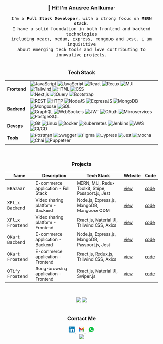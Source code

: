 <div align="center">
<h3>👋 Hi! I'm Anusree Anilkumar</h3>
 <samp>I'm a <strong>Full Stack Developer</strong>, with a strong focus on <strong>MERN stack</strong>. <br>
  I have a solid foundation in both frontend and backend technologies <br> including React, Redux, Express, MongoDB and Jest. 
  I am inquisitive <br> about emerging tech tools and love contributing to innovative projects.</samp>

 <br>
<br>
 <h3>Tech Stack</h3>

 <table >
  <tbody>
   <tr>
    <td><strong>Frontend</strong></td>
    <td>
<img src="https://img.shields.io/badge/-JavaScript-f0f0f0?logo=javascript&logoColor=yellow&style=flat-square&color=f0f0f0" alt="JavaScript">
<img src="https://img.shields.io/badge/-TypeScript-f0f0f0?logo=typescript&style=flat-square&color=f0f0f0" alt="JavaScript">
<img src="https://img.shields.io/badge/-React-f0f0f0?logo=react&logoColor=blue&style=flat-square&color=f0f0f0" alt="React">
<img src="https://img.shields.io/badge/-Redux-f0f0f0?logo=redux&logoColor=purple&style=flat-square&color=f0f0f0" alt="Redux">
<img src="https://img.shields.io/badge/-MUI-f0f0f0?logo=mui&logoColor=default&style=flat-square&color=f0f0f0" alt="MUI">
<img src="https://img.shields.io/badge/-Tailwind-f0f0f0?logo=tailwindcss&logoColor=default&style=flat-square&color=f0f0f0" alt="Tailwind">
     <img src="https://img.shields.io/badge/-HTML-f0f0f0?logo=html5&logoColor=default&style=flat-square&color=f0f0f0" alt="HTML">
<img src="https://img.shields.io/badge/-CSS-f0f0f0?logo=css3&logoColor=blue&style=flat-square&color=f0f0f0" alt="CSS">
     <br>
     <img src="https://img.shields.io/badge/-Next.js-f0f0f0?logo=next.js&logoColor=black&style=flat-square&color=f0f0f0" alt="Next.js">
<img src="https://img.shields.io/badge/-jQuery-f0f0f0?logo=jquery&logoColor=blue&style=flat-square&color=f0f0f0" alt="jQuery">
<img src="https://img.shields.io/badge/-Bootstrap-f0f0f0?logo=bootstrap&logoColor=default&style=flat-square&color=f0f0f0" alt="Bootstrap">
</td>
   </tr>
     <tr>
    <td><strong>Backend</strong></td>
      <td>
       <img src="https://img.shields.io/badge/-REST-f0f0f0?logo=rest&logoColor=default&style=flat-square&color=f0f0f0" alt="REST">
<img src="https://img.shields.io/badge/-HTTP-f0f0f0?logo=http&logoColor=default&style=flat-square&color=f0f0f0" alt="HTTP">
       <img src="https://img.shields.io/badge/-Node.js-f0f0f0?logo=node.js&style=flat-square&color=f0f0f0" alt="NodeJS">
<img src="https://img.shields.io/badge/-Express.js-f0f0f0?logo=express&logoColor=black&style=flat-square&color=f0f0f0" alt="ExpressJS">
<img src="https://img.shields.io/badge/-MongoDB-f0f0f0?logo=mongodb&style=flat-square&color=f0f0f0" alt="MongoDB">
<img src="https://img.shields.io/badge/-Mongoose-f0f0f0?logo=mongoose&logoColor=red&style=flat-square&color=f0f0f0" alt="Mongoose">
<img src="https://img.shields.io/badge/-SQL-f0f0f0?logo=postgresql&style=flat-square&color=f0f0f0" alt="SQL">
       <br>
       <img src="https://img.shields.io/badge/-GraphQL-f0f0f0?logo=graphql&logoColor=magenta&style=flat-square&color=f0f0f0" alt="GraphQL">
<img src="https://img.shields.io/badge/-WebSockets-f0f0f0?logo=websockets&style=flat-square&color=f0f0f0" alt="WebSockets">
<img src="https://img.shields.io/badge/-JWT-f0f0f0?logo=json-web-tokens&logoColor=orange&style=flat-square&color=f0f0f0" alt="JWT">
<img src="https://img.shields.io/badge/-OAuth-f0f0f0?logo=oauth&style=flat-square&color=f0f0f0" alt="OAuth">
<img src="https://img.shields.io/badge/-Microservices-f0f0f0?logo=docker&style=flat-square&color=f0f0f0" alt="Microservices">
<img src="https://img.shields.io/badge/-PostgreSQL-f0f0f0?logo=postgresql&style=flat-square&color=f0f0f0" alt="PostgreSQL">

</td>
   </tr>
     <tr>
    <td><strong>Devops</strong></td>
      <td><img src="https://img.shields.io/badge/-Git-f0f0f0?logo=git&logoColor=default&style=flat-square&color=f0f0f0" alt="Git">
<img src="https://img.shields.io/badge/-Linux-f0f0f0?logo=linux&logoColor=black&style=flat-square&color=f0f0f0" alt="Linux">
       <img src="https://img.shields.io/badge/-Docker-f0f0f0?logo=docker&style=flat-square&color=f0f0f0" alt="Docker">
<img src="https://img.shields.io/badge/-Kubernetes-f0f0f0?logo=kubernetes&style=flat-square&color=f0f0f0" alt="Kubernetes">
<img src="https://img.shields.io/badge/-Jenkins-f0f0f0?logo=jenkins&style=flat-square&color=f0f0f0" alt="Jenkins">
<img src="https://img.shields.io/badge/-AWS-f0f0f0?logo=amazonaws&style=flat-square&color=f0f0f0" alt="AWS">
<img src="https://img.shields.io/badge/-CI/CD-f0f0f0?logo=jenkins&style=flat-square&color=f0f0f0" alt="CI/CD">

</td>
   </tr>
     <tr>
    <td><strong>Tools</strong></td>
      <td><img src="https://img.shields.io/badge/-Postman-f0f0f0?logo=postman&logoColor=default&style=flat-square&color=f0f0f0" alt="Postman">
       <img src="https://img.shields.io/badge/-Swagger-f0f0f0?logo=swagger&logoColor=black&style=flat-square&color=f0f0f0" alt="Swagger">
<img src="https://img.shields.io/badge/-Figma-f0f0f0?logo=figma&style=flat-square&color=f0f0f0" alt="Figma">
<img src="https://img.shields.io/badge/-Cypress-f0f0f0?logo=cypress&logoColor=green&style=flat-square&color=f0f0f0" alt="Cypress">
<img src="https://img.shields.io/badge/-Jest-f0f0f0?logo=jest&logoColor=red&style=flat-square&color=f0f0f0" alt="Jest">
<img src="https://img.shields.io/badge/-Mocha-f0f0f0?logo=mocha&logoColor=yellow&style=flat-square&color=f0f0f0" alt="Mocha">
<img src="https://img.shields.io/badge/-Chai-f0f0f0?logo=chai&logoColor=orange&style=flat-square&color=f0f0f0" alt="Chai">
<img src="https://img.shields.io/badge/-Puppeteer-f0f0f0?logo=puppeteer&logoColor=blue&style=flat-square&color=f0f0f0" alt="Puppeteer">

</td>
   </tr>
  </tbody>
 </table>

<br>
<h3>Projects</h3>

| Name | Description | Tech Stack | Website | Code |
|------|-------------|------------|---------|------|
| <samp>EBazaar</samp> | E-commerce application - Full Stack | MERN, MUI, Redux Toolkit, Stripe, Passport.js, Jest | <a href="https://ebazar-a2pa.onrender.com" target='_blank' rel="noreferrer">view</a> | <a href="https://github.com/Anusree6154s/ebazar" target='_blank' rel="noreferrer">code</a> |
| <samp>XFlix Backend</samp> | Video sharing platform - Backend | Node.js, Express.js, MongoDB, Mongoose ODM | <a href="https://documenter.getpostman.com/view/33572999/2sAY55ZxeS" target='_blank' rel="noreferrer" >view</a> | <a href="https://github.com/Anusree6154s/xflix-backend" target='_blank' rel="noreferrer" >code</a> |
| <samp>XFlix Frontend</samp> | Video sharing platform - Frontend | React.js, Material UI, Tailwind CSS, Axios | <a href="https://xflix-frontend-hazel.vercel.app/" target='_blank' rel="noreferrer" >view</a> | <a href="https://github.com/Anusree6154s/xflix-frontend" target='_blank' rel="noreferrer" >code</a> |
| <samp>QKart Backend</samp> | E-commerce application - Backend | Node.js, Express.js, MongoDB, Passport.js, Jest | <a href="https://qkart-backend-2-jlz8.onrender.com/v1/swagger/docs" target='_blank' rel="noreferrer">view</a> | <a href="https://github.com/Anusree6154s/qkart-backend-2" target='_blank' rel="noreferrer">code</a> |
| <samp>QKart Frontend</samp> | E-commerce application - Frontend | React.js, Redux.js, Tailwind CSS, Axios | <a href="https://anilkumaranusree113-me-qkart-frontend-v2-1v7k15h9c.vercel.app/" target='_blank' rel="noreferrer">view</a> | <a href="https://github.com/Anusree6154s/qkart-backend" target='_blank' rel="noreferrer">code</a> |
| <samp>QTify Frontend</samp> | Song-browsing application - Frontend | React.js, Material UI, Swiper.js | <a href="https://qtify-ten-gamma.vercel.app/" target='_blank' rel="noreferrer">view</a> | <a href="https://github.com/Anusree6154s/qtify-frontend" target='_blank' rel="noreferrer">code</a> |

<br>
<br>

<img src='https://github-readme-stats.vercel.app/api?username=Anusree6154s&hide=stars&show_icons=true' height='150'/>
<img src='https://github-readme-stats.vercel.app/api/top-langs/?username=Anusree6154s&layout=compact' height='150'/>


<br>
<br>
<h3>Contact Me</h3>
 <a href='https://www.linkedin.com/in/anusree-anilkumar-6154s/' target='_blank' rel="noreferrer" ><img  width='20px' src='https://github.com/devicons/devicon/blob/master/icons/linkedin/linkedin-original.svg'/> </a>
  &nbsp;
  <a href='mailto:anilkumar113anusree@gmail.com' target='_blank' rel="noreferrer"><img width='20px' src='https://github.com/tandpfun/skill-icons/blob/main/icons/Gmail-Light.svg'/> </a>
   &nbsp;
  <a href='[https://www.linkedin.com/in/anusreeanilkumar1/](https://wa.me/919699973230)' target='_blank' rel="noreferrer"><img width='20px' src='https://github.com/appicons/Whatsapp/blob/master/icons/whatsapp_194x194.png'/> </a>
  <br>
<img src='https://github.com/user-attachments/assets/da07fbfe-0041-46f1-a2a3-10549996e9a2' width='150' align='center'/>
</div>

